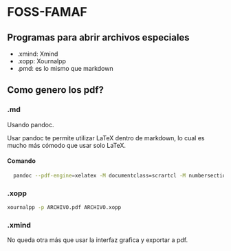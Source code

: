 # FOSS-FAMAF
## Programas para abrir archivos especiales
- .xmind: Xmind
- .xopp: Xournalpp
- .pmd: es lo mismo que markdown

## Como genero los pdf?
### .md
Usando pandoc.

Usar pandoc te permite utilizar LaTeX dentro de markdown, lo cual es mucho más
cómodo que usar solo LaTeX.

#### Comando
```bash
  pandoc --pdf-engine=xelatex -M documentclass=scrartcl -M numbersections=true --toc --toc-depth=4 -f markdown -t latex "ARCHIVO.md" -o "ARCHIVO.pdf"
```

### .xopp

```bash
xournalpp -p ARCHIVO.pdf ARCHIVO.xopp

```

### .xmind
No queda otra más que usar la interfaz grafica y exportar a pdf.
